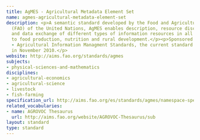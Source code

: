 ```yaml
---
title: AgMES - Agricultural Metadata Element Set
name: agmes-agricultural-metadata-element-set
description: <p>A semantic standard developed by the Food and Agriculture Organization
  (FAO) of the United Nations, AgMES enables description, resource discovery, interoperability
  and data exchange of different types of information resources in all areas relevant
  to food production, nutrition and rural development.</p><p>Sponsored by the UN AIMS
  - Agricultural Information Managment Standards, the current standard was issued
  in November 2010.</p>
website: http://aims.fao.org/standards/agmes
subjects:
- physical-sciences-and-mathematics
disciplines:
- agricultural-economics
- agricultural-science
- livestock
- fish-farming
specification_url: http://aims.fao.org/es/standards/agmes/namespace-specification
related_vocabularies:
- name: AGROVOC Thesaurus
  url: http://aims.fao.org/website/AGROVOC-Thesaurus/sub
layout: standard
type: standard
---
```


